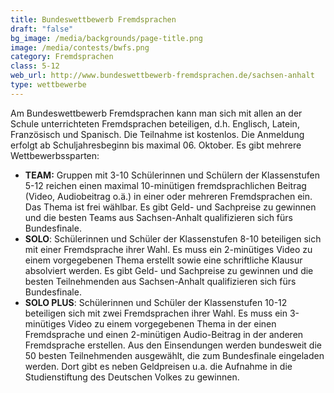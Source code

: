 ```yaml
---
title: Bundeswettbewerb Fremdsprachen
draft: "false"
bg_image: /media/backgrounds/page-title.png
image: /media/contests/bwfs.png
category: Fremdsprachen
class: 5-12
web_url: http://www.bundeswettbewerb-fremdsprachen.de/sachsen-anhalt
type: wettbewerbe
---
```

Am Bundeswettbewerb Fremdsprachen kann man sich mit allen an der Schule unterrichteten Fremdsprachen beteiligen, d.h. Englisch, Latein, Französisch und Spanisch. Die Teilnahme ist kostenlos. Die Anmeldung erfolgt ab Schuljahresbeginn bis maximal 06. Oktober. Es gibt mehrere Wettbewerbssparten:

* **TEAM:** Gruppen mit 3-10 Schülerinnen und Schülern der Klassenstufen 5-12 reichen einen maximal 10-minütigen fremdsprachlichen Beitrag (Video, Audiobeitrag o.ä.) in einer oder mehreren Fremdsprachen ein. Das Thema ist frei wählbar.
  Es gibt Geld- und Sachpreise zu gewinnen und die besten Teams aus Sachsen-Anhalt qualifizieren sich fürs Bundesfinale.
* **SOLO**: Schülerinnen und Schüler der Klassenstufen 8-10 beteiligen sich mit einer Fremdsprache ihrer Wahl. Es muss ein 2-minütiges Video zu einem vorgegebenen Thema erstellt sowie eine schriftliche Klausur absolviert werden.
  Es gibt Geld- und Sachpreise zu gewinnen und die besten Teilnehmenden aus Sachsen-Anhalt qualifizieren sich fürs Bundesfinale.
* **SOLO PLUS**: Schülerinnen und Schüler der Klassenstufen 10-12 beteiligen sich mit zwei Fremdsprachen ihrer Wahl. Es muss ein 3-minütiges Video zu einem vorgegebenen Thema in der einen Fremdsprache und einen 2-minütigen Audio-Beitrag in der anderen Fremdsprache erstellen. Aus den Einsendungen werden bundesweit die 50 besten Teilnehmenden ausgewählt, die zum Bundesfinale eingeladen werden. Dort gibt es neben Geldpreisen u.a. die Aufnahme in die Studienstiftung des Deutschen Volkes zu gewinnen.
